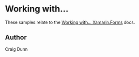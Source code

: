 Working with...
==============

These samples relate to the [Working with... Xamarin.Forms](developer.xamarin.com/guides/cross-platform/xamarin-forms/working-with/) docs.


Author
------

Craig Dunn
